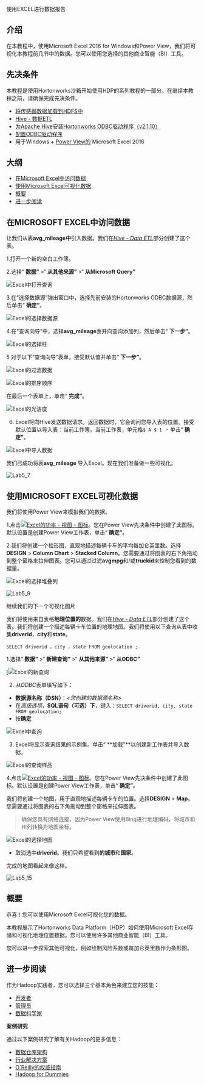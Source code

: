 使用EXCEL进行数据报告

## 介绍

在本教程中，使用Microsoft Excel 2016 for Windows和Power View，我们将可视化本教程前几节中的数据。您可以使用您选择的其他商业智能（BI）工具。

## 先决条件

本教程是使用Hortonworks沙箱开始使用HDP的系列教程的一部分。在继续本教程之前，请确保完成先决条件。

- [将传感器数据加载到HDFS中](https://zh.hortonworks.com/tutorial/hadoop-tutorial-getting-started-with-hdp/section/2/)
- [Hive - 数据ETL](https://zh.hortonworks.com/tutorial/hadoop-tutorial-getting-started-with-hdp/section/3/)
- [为Apache Hive](http://zh.hortonworks.com/downloads/#addons)安装[Hortonworks ODBC驱动程序（v2.1.10）](http://zh.hortonworks.com/downloads/#addons)
- [配置ODBC驱动程序](https://2xbbhjxc6wk3v21p62t8n4d4-wpengine.netdna-ssl.com/wp-content/uploads/2013/05/Installing_Configuring_Hortonworks_ODBC_Driver_with_Sandbox_-Windows7.pdf)
- 用于Windows + [Power View的](https://support.office.com/en-us/article/Turn-on-Power-View-in-Excel-2016-for-Windows-f8fc21a6-08fc-407a-8a91-643fa848729a) Microsoft Excel 2016

## 大纲

- [在Microsoft Excel中访问数据](https://zh.hortonworks.com/tutorial/hadoop-tutorial-getting-started-with-hdp/section/7/#access-data-in-microsoft-excel)
- [使用Microsoft Excel可视化数据](https://zh.hortonworks.com/tutorial/hadoop-tutorial-getting-started-with-hdp/section/7/#visualize-data-with-microsoft-excel)
- [概要](https://zh.hortonworks.com/tutorial/hadoop-tutorial-getting-started-with-hdp/section/7/#summary)
- [进一步阅读](https://zh.hortonworks.com/tutorial/hadoop-tutorial-getting-started-with-hdp/section/7/#further-reading)

## 在MICROSOFT EXCEL中访问数据

让我们从表**avg_mileage中**引入数据。我们在[*Hive - Data ETL*](https://zh.hortonworks.com/tutorial/hadoop-tutorial-getting-started-with-hdp/section/3/)部分创建了这个表。

1.打开一个新的空白工作簿。

2.选择“ **数据”** >“ **从其他来源”** >“ **从Microsoft Query”**

![Excel中打开查询](pictures/117)

3.在“选择数据源”弹出窗口中，选择先前安装的Hortonworks ODBC数据源，然后单击“ **确定”**。

![Excel的选择数据源](pictures/118)

4.在“查询向导”中，选择**avg_mileage**表并向查询添加列，然后单击“ **下一步”**。

![Excel的选择柱](pictures/119)

5.对于以下“查询向导”表单，接受默认值并单击“ **下一步”**。

![Excel的过滤数据](pictures/120)

![Excel的排序顺序](pictures/121)

在最后一个表单上，单击“ **完成”**。

![Excel的光洁度](pictures/122)

6. Excel将向Hive发送数据请求。返回数据时，它会询问您导入表的位置。接受默认位置以导入表：当前工作簿，当前工作表，单元格`$ A $ 1 ` - 单击“ **确定”**。

![Excel中导入数据](pictures/123)

我们已成功将表**avg_mileage**  导入Excel。现在我们准备做一些可视化。

![Lab5_7](pictures/124)

## 使用MICROSOFT EXCEL可视化数据

我们将使用Power View来模拟我们的数据。

1.点击[![Excel的功率 - 视图 - 图标](https://2xbbhjxc6wk3v21p62t8n4d4-wpengine.netdna-ssl.com/wp-content/uploads/2017/06/excel-power-view-icon.png)](https://2xbbhjxc6wk3v21p62t8n4d4-wpengine.netdna-ssl.com/wp-content/uploads/2017/06/excel-power-view-icon.png)。您在Power View先决条件中创建了此图标。默认设置是创建Power View工作表，单击“ **确定”**。

2.我们将创建一个柱形图，直观地描述每辆卡车的平均每加仑英里数。选择**DESIGN** > **Column Chart** > **Stacked Column**。您需要通过将图表的右下角拖动到整个窗格来拉伸图表。您可以通过过滤**avgmpg**和/或**truckid**来控制您看到的数据量。

![Excel的选择堆叠列](pictures/125)

![Lab5_9](pictures/126)

继续我们的下一个可视化图片

我们将使用来自表格**地理位置的**数据。我们在[*Hive - Data ETL*](https://zh.hortonworks.com/tutorial/hadoop-tutorial-getting-started-with-hdp/section/3/)部分创建了这个表。我们将创建一个描述每辆卡车位置的地理地图。我们将使用以下查询从表中收集**driverid**，**city**和**state**。

```
SELECT driverid ，city ，state FROM geolocation ;
```

1.选择“ **数据”** >“ **新建查询”** >“ **从其他来源”** >“ **从ODBC”**

[![Excel的新查询](pictures/127)

2. *从ODBC*表单填写如下：

- **数据源名称（DSN）**：*<您创建的数据源名称>*
- 在*高级选项*，**SQL语句（可选）下**，键入：`SELECT driverid, city, state FROM geolocation;`
- 按**确定**

![Excel中查询](pictures/128)

3. Excel将显示查询结果的示例集。单击“ **加载”**以创建新工作表并导入数据。

![Excel的查询样品](pictures/129)

4.点击[![Excel的功率 - 视图 - 图标](https://2xbbhjxc6wk3v21p62t8n4d4-wpengine.netdna-ssl.com/wp-content/uploads/2017/06/excel-power-view-icon.png)](https://2xbbhjxc6wk3v21p62t8n4d4-wpengine.netdna-ssl.com/wp-content/uploads/2017/06/excel-power-view-icon.png)。您在Power View先决条件中创建了此图标。默认设置是创建Power View工作表，单击“ **确定”**。

我们将创建一个地图，用于直观地描述每辆卡车的位置。选择**DESIGN** > **Map**。您需要通过将图表的右下角拖动到整个窗格来拉伸图表。

> 确保您具有网络连接，因为Power View使用Bing进行地理编码，将城市和州列转换为地图坐标。

![Excel的选择地图](pictures/130)

- 取消选中**driverid**。我们只希望看到**的城市**和**国家**。

完成的地图看起来像这样。

![Lab5_15](pictures/131)

## 概要

恭喜！您可以使用Microsoft Excel可视化您的数据。

本教程展示了Hortonworks Data Platform（HDP）如何使用Microsoft Excel存储和可视化地理位置数据。您可以使用许多其他商业智能（BI）工具。

您可以进一步探索其他可视化，例如绘制风险系数或每加仑英里数作为条形图。

## 进一步阅读

作为Hadoop实践者，您可以选择三个基本角色来建立您的技能：

- [开发者](https://zh.hortonworks.com/tutorials/?filters=developer)
- [管理员](https://zh.hortonworks.com/tutorials/?filters=administrator)
- [数据科学家](https://zh.hortonworks.com/tutorials/?filters=data-scientist-analyst)

**案例研究**

通过以下案例研究了解有关Hadoop的更多信息：

- [数据仓库架构](https://zh.hortonworks.com/solutions/edw-optimization/)
- [行业解决方案](https://zh.hortonworks.com/solutions/)
- [O`Reilly的权威指南](http://hadoopbook.com/)
- [Hadoop for Dummies](http://www.wiley.com/WileyCDA/WileyTitle/productCd-1118607554.html)







